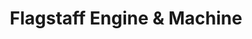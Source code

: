 ---
title: "Flagstaff Engine & Machine"
url: /flagstaff/flagstaff-engine-und-machine/
shop: Autowerkstatt
---